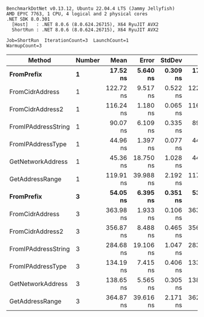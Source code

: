 ```

BenchmarkDotNet v0.13.12, Ubuntu 22.04.4 LTS (Jammy Jellyfish)
AMD EPYC 7763, 1 CPU, 4 logical and 2 physical cores
.NET SDK 8.0.301
  [Host]   : .NET 8.0.6 (8.0.624.26715), X64 RyuJIT AVX2
  ShortRun : .NET 8.0.6 (8.0.624.26715), X64 RyuJIT AVX2

Job=ShortRun  IterationCount=3  LaunchCount=1  
WarmupCount=3  

```
| Method              | Number | Mean      | Error     | StdDev   | Min       | Max       | Gen0   | Allocated |
|-------------------- |------- |----------:|----------:|---------:|----------:|----------:|-------:|----------:|
| **FromPrefix**          | **1**      |  **17.52 ns** |  **5.640 ns** | **0.309 ns** |  **17.31 ns** |  **17.87 ns** | **0.0007** |      **56 B** |
| FromCidrAddress     | 1      | 122.72 ns |  9.517 ns | 0.522 ns | 122.13 ns | 123.11 ns | 0.0012 |     112 B |
| FromCidrAddress2    | 1      | 116.24 ns |  1.180 ns | 0.065 ns | 116.17 ns | 116.29 ns | 0.0013 |     112 B |
| FromIPAddressString | 1      |  90.07 ns |  6.109 ns | 0.335 ns |  89.81 ns |  90.45 ns | 0.0006 |      56 B |
| FromIPAddressType   | 1      |  44.96 ns |  1.397 ns | 0.077 ns |  44.90 ns |  45.05 ns | 0.0010 |      88 B |
| GetNetworkAddress   | 1      |  45.36 ns | 18.750 ns | 1.028 ns |  44.37 ns |  46.42 ns | 0.0007 |      56 B |
| GetAddressRange     | 1      | 119.91 ns | 39.988 ns | 2.192 ns | 117.40 ns | 121.42 ns | 0.0019 |     168 B |
| **FromPrefix**          | **3**      |  **54.05 ns** |  **6.395 ns** | **0.351 ns** |  **53.83 ns** |  **54.46 ns** | **0.0020** |     **168 B** |
| FromCidrAddress     | 3      | 363.98 ns |  1.933 ns | 0.106 ns | 363.89 ns | 364.10 ns | 0.0038 |     336 B |
| FromCidrAddress2    | 3      | 356.87 ns |  8.488 ns | 0.465 ns | 356.43 ns | 357.36 ns | 0.0038 |     336 B |
| FromIPAddressString | 3      | 284.68 ns | 19.106 ns | 1.047 ns | 283.50 ns | 285.52 ns | 0.0019 |     168 B |
| FromIPAddressType   | 3      | 134.19 ns |  7.415 ns | 0.406 ns | 133.92 ns | 134.66 ns | 0.0031 |     264 B |
| GetNetworkAddress   | 3      | 138.65 ns |  5.565 ns | 0.305 ns | 138.45 ns | 139.00 ns | 0.0019 |     168 B |
| GetAddressRange     | 3      | 364.87 ns | 39.616 ns | 2.171 ns | 362.84 ns | 367.16 ns | 0.0057 |     504 B |
